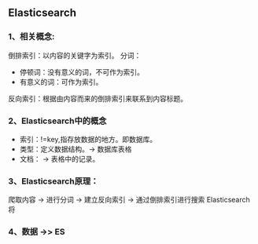 ## Elasticsearch
### 1、相关概念:
倒排索引：以内容的关键字为索引。
分词：
- 停顿词：没有意义的词，不可作为索引。
- 有意义的词：可作为索引。

反向索引：根据由内容而来的倒排索引来联系到内容标题。
### 2、Elasticsearch中的概念
- 索引：!=key,指存放数据的地方。即数据库。
- 类型：定义数据结构。-> 数据库表格
- 文档： -> 表格中的记录。

### 3、Elasticsearch原理：
爬取内容 -> 进行分词 -> 建立反向索引 -> 通过倒排索引进行搜索
Elasticsearch将

### 4、数据 ->> ES


